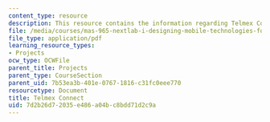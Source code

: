 ```yaml
---
content_type: resource
description: This resource contains the information regarding Telmex Connect.
file: /media/courses/mas-965-nextlab-i-designing-mobile-technologies-for-the-next-billion-users-fall-2008/7d2b26d72035e486a04bc8bdd71d2c9a_MITMAS_965F08_fellows_m1.pdf
file_type: application/pdf
learning_resource_types:
- Projects
ocw_type: OCWFile
parent_title: Projects
parent_type: CourseSection
parent_uid: 7b53ea3b-401e-0767-1816-c31fc0eee770
resourcetype: Document
title: Telmex Connect
uid: 7d2b26d7-2035-e486-a04b-c8bdd71d2c9a
---
```

